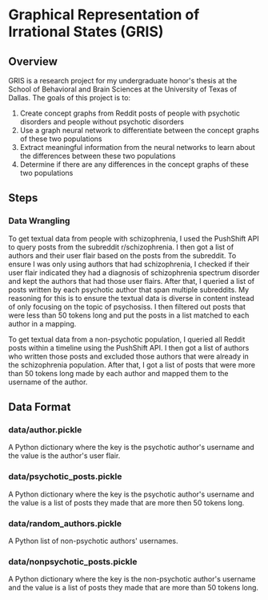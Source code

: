 # Graphical Representation of Irrational States (GRIS)

## Overview
GRIS is a research project for my undergraduate honor's thesis at the School of Behavioral and Brain Sciences at the University of Texas of Dallas. The goals of this project is to:

1. Create concept graphs from Reddit posts of people with psychotic disorders and people without psychotic disorders
2. Use a graph neural network to differentiate between the concept graphs of these two populations
3. Extract meaningful information from the neural networks to learn about the differences between these two populations
4. Determine if there are any differences in the concept graphs of these two populations

## Steps

### Data Wrangling
To get textual data from people with schizophrenia, I used the PushShift API to query posts from the subreddit r/schizophrenia. I then got a list of authors and their user flair based on the posts from the subreddit. To ensure I was only using authors that had schizophrenia, I checked if their user flair indicated they had a diagnosis of schizophrenia spectrum disorder and kept the authors that had those user flairs. After that, I queried a list of posts written by each psychotic author that span multiple subreddits. My reasoning for this is to ensure the textual data is diverse in content instead of only focusing on the topic of psychosiss. I then filtered out posts that were less than 50 tokens long and put the posts in a list matched to each author in a mapping.

To get textual data from a non-psychotic population, I queried all Reddit posts within a timeline using the PushShift API. I then got a list of authors who written those posts and excluded those authors that were already in the schizophrenia population. After that, I got a list of posts that were more than 50 tokens long made by each author and mapped them to the username of the author.

## Data Format

### data/author.pickle
A Python dictionary where the key is the psychotic author's username and the value is the author's user flair.

### data/psychotic_posts.pickle
A Python dictionary where the key is the psychotic author's username and the value is a list of posts they made that are more then 50 tokens long.

### data/random_authors.pickle
A Python list of non-psychotic authors' usernames.

### data/nonpsychotic_posts.pickle
A Python dictionary where the key is the non-psychotic author's username and the value is a list of posts they made that are more than 50 tokens long.
